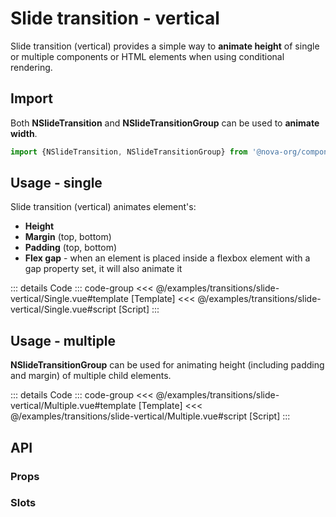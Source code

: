 <script setup>
import DisplayContainer from '../examples/partials/DisplayContainer.vue'

import Single from '../examples/transitions/slide-vertical/Single.vue'
import Multiple from '../examples/transitions/slide-vertical/Multiple.vue'
import PropsTable from '../examples/partials/PropsTable.vue'
import SlotsTable from '../examples/partials/SlotsTable.vue'
</script>

# Slide transition - vertical

Slide transition (vertical) provides a simple way to **animate height** of single or multiple components or HTML
elements when using conditional rendering.

## Import

Both **NSlideTransition** and **NSlideTransitionGroup** can be used to **animate width**.

```ts
import {NSlideTransition, NSlideTransitionGroup} from '@nova-org/components'
```

## Usage - single

Slide transition (vertical) animates element's:

- **Height**
- **Margin** (top, bottom)
- **Padding** (top, bottom)
- **Flex gap** - when an element is placed inside a flexbox element with a gap property set, it will also animate it

<display-container vertical>
    <single/>
</display-container>

::: details Code
::: code-group
<<< @/examples/transitions/slide-vertical/Single.vue#template [Template]
<<< @/examples/transitions/slide-vertical/Single.vue#script [Script]
:::

## Usage - multiple

**NSlideTransitionGroup** can be used for animating height (including padding and margin) of multiple child elements.


<display-container vertical>
    <multiple/>
</display-container>

::: details Code
::: code-group
<<< @/examples/transitions/slide-vertical/Multiple.vue#template [Template]
<<< @/examples/transitions/slide-vertical/Multiple.vue#script [Script]
:::

## API

### Props

<props-table class="n-mt-24" path="components/NSlideTransition.json"/>

### Slots

<slots-table class="n-mt-24" path="components/NSlideTransition.json"/>

